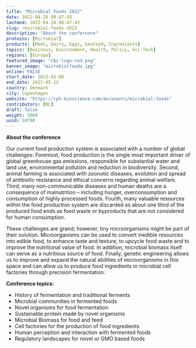 ```yaml
---
title: "Microbial Foods 2022"
date: 2022-04-28 08:47:43
lastmod: 2022-04-28 08:47:43
slug: /microbial-foods-2022
description: "About the conference"
proteins: [Microbial]
products: [Meat, Dairy, Eggs, Seafood, Ingredients]
topics: [Business, Environment, Health, Policy, Sci-Tech]
regions: [Europe]
featured_image: "cbc-logo-red.png"
banner_image: "microbialfoods.jpg"
online: FALSE
start_date: 2022-05-08
end_date: 2022-05-12
country: Denmark
city: Copenhagen
website: "https://cph-bioscience.com/en/events/microbial-foods"
contributors: [NL]
draft: false
weight: 5000
uuid: 10790
---
```

<p><strong>About the conference</strong></p>
<p>Our current food production system is associated with a number of global challenges: Foremost, food production is the single most important driver of global greenhouse gas emissions, responsible for substantial water and land use, environmental pollution and reduction in biodiversity. Second, animal farming is associated with zoonotic diseases, evolution and spread of antibiotic resistance and ethical concerns regarding animal welfare. Third, many non-communicable diseases and human deaths are a consequence of malnutrition – including hunger, overconsumption and consumption of highly processed foods. Fourth, many valuable resources within the food production system are discarded as about one third of the produced food ends as food waste or byproducts that are not considered for human consumption.</p>
<p>These challenges are grand; however, tiny microorganisms might be part of their solution. Microorganisms can be used to convert inedible resources into edible food, to enhance taste and texture, to upcycle food waste and to improve the nutritional value of food. In addition, microbial biomass itself can serve as a nutritious source of food. Finally, genetic engineering allows us to improve and expand the natural abilities of microorganisms in this space and can allow us to produce food ingredients in microbial cell factories through precision fermentation.</p>
<p><strong>Conference topics: </strong></p>
<ul>
<li>History of fermentation and traditional ferments</li>
<li>Microbial communities in fermented foods</li>
<li>Novel organisms for food fermentation</li>
<li>Sustainable protein made by novel organisms</li>
<li>Microbial Biomass for food and feed</li>
<li>Cell factories for the production of food ingredients</li>
<li>Human perception and interaction with fermented foods</li>
<li>Regulatory landscapes for novel or GMO based foods</li>
</ul>
